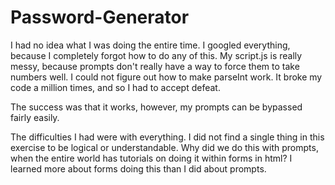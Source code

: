 # Password-Generator

I had no idea what I was doing the entire time. I googled everything, because I completely forgot how to do any of this. My script.js is really messy, because prompts don't really have a way to force them to take numbers well. I could not figure out how to make parseInt work. It broke my code a million times, and so I had to accept defeat. 

The success was that it works, however, my prompts can be bypassed fairly easily. 

The difficulties I had were with everything. I did not find a single thing in this exercise to be logical or understandable. Why did we do this with prompts, when the entire world has tutorials on doing it within forms in html? I learned more about forms doing this than I did about prompts.